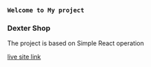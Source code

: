 ###  `Welcome to My project`

### Dexter Shop

The project is based on Simple React operation


[live site link](https://dexter-shop.netlify.app)